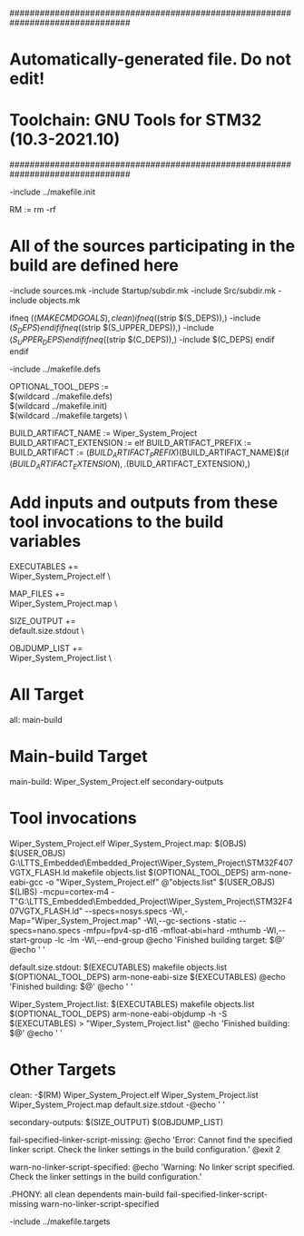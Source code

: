 ################################################################################
# Automatically-generated file. Do not edit!
# Toolchain: GNU Tools for STM32 (10.3-2021.10)
################################################################################

-include ../makefile.init

RM := rm -rf

# All of the sources participating in the build are defined here
-include sources.mk
-include Startup/subdir.mk
-include Src/subdir.mk
-include objects.mk

ifneq ($(MAKECMDGOALS),clean)
ifneq ($(strip $(S_DEPS)),)
-include $(S_DEPS)
endif
ifneq ($(strip $(S_UPPER_DEPS)),)
-include $(S_UPPER_DEPS)
endif
ifneq ($(strip $(C_DEPS)),)
-include $(C_DEPS)
endif
endif

-include ../makefile.defs

OPTIONAL_TOOL_DEPS := \
$(wildcard ../makefile.defs) \
$(wildcard ../makefile.init) \
$(wildcard ../makefile.targets) \


BUILD_ARTIFACT_NAME := Wiper_System_Project
BUILD_ARTIFACT_EXTENSION := elf
BUILD_ARTIFACT_PREFIX :=
BUILD_ARTIFACT := $(BUILD_ARTIFACT_PREFIX)$(BUILD_ARTIFACT_NAME)$(if $(BUILD_ARTIFACT_EXTENSION),.$(BUILD_ARTIFACT_EXTENSION),)

# Add inputs and outputs from these tool invocations to the build variables 
EXECUTABLES += \
Wiper_System_Project.elf \

MAP_FILES += \
Wiper_System_Project.map \

SIZE_OUTPUT += \
default.size.stdout \

OBJDUMP_LIST += \
Wiper_System_Project.list \


# All Target
all: main-build

# Main-build Target
main-build: Wiper_System_Project.elf secondary-outputs

# Tool invocations
Wiper_System_Project.elf Wiper_System_Project.map: $(OBJS) $(USER_OBJS) G:\LTTS_Embedded\Embedded_Project\Wiper_System_Project\STM32F407VGTX_FLASH.ld makefile objects.list $(OPTIONAL_TOOL_DEPS)
	arm-none-eabi-gcc -o "Wiper_System_Project.elf" @"objects.list" $(USER_OBJS) $(LIBS) -mcpu=cortex-m4 -T"G:\LTTS_Embedded\Embedded_Project\Wiper_System_Project\STM32F407VGTX_FLASH.ld" --specs=nosys.specs -Wl,-Map="Wiper_System_Project.map" -Wl,--gc-sections -static --specs=nano.specs -mfpu=fpv4-sp-d16 -mfloat-abi=hard -mthumb -Wl,--start-group -lc -lm -Wl,--end-group
	@echo 'Finished building target: $@'
	@echo ' '

default.size.stdout: $(EXECUTABLES) makefile objects.list $(OPTIONAL_TOOL_DEPS)
	arm-none-eabi-size  $(EXECUTABLES)
	@echo 'Finished building: $@'
	@echo ' '

Wiper_System_Project.list: $(EXECUTABLES) makefile objects.list $(OPTIONAL_TOOL_DEPS)
	arm-none-eabi-objdump -h -S $(EXECUTABLES) > "Wiper_System_Project.list"
	@echo 'Finished building: $@'
	@echo ' '

# Other Targets
clean:
	-$(RM) Wiper_System_Project.elf Wiper_System_Project.list Wiper_System_Project.map default.size.stdout
	-@echo ' '

secondary-outputs: $(SIZE_OUTPUT) $(OBJDUMP_LIST)

fail-specified-linker-script-missing:
	@echo 'Error: Cannot find the specified linker script. Check the linker settings in the build configuration.'
	@exit 2

warn-no-linker-script-specified:
	@echo 'Warning: No linker script specified. Check the linker settings in the build configuration.'

.PHONY: all clean dependents main-build fail-specified-linker-script-missing warn-no-linker-script-specified

-include ../makefile.targets

